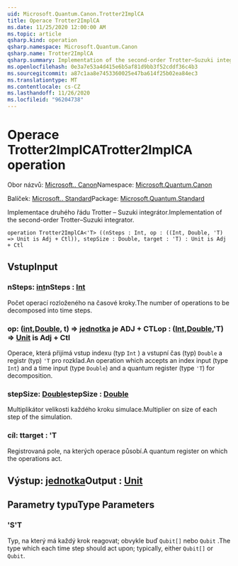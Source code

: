 ```yaml
---
uid: Microsoft.Quantum.Canon.Trotter2ImplCA
title: Operace Trotter2ImplCA
ms.date: 11/25/2020 12:00:00 AM
ms.topic: article
qsharp.kind: operation
qsharp.namespace: Microsoft.Quantum.Canon
qsharp.name: Trotter2ImplCA
qsharp.summary: Implementation of the second-order Trotter–Suzuki integrator.
ms.openlocfilehash: 0e3a7e53a4d415e6b5af81d9bb3f52cddf36c4b3
ms.sourcegitcommit: a87c1aa8e7453360025e47ba614f25b02ea84ec3
ms.translationtype: MT
ms.contentlocale: cs-CZ
ms.lasthandoff: 11/26/2020
ms.locfileid: "96204738"
---
```

# <a name="trotter2implca-operation"></a><span data-ttu-id="fed06-102">Operace Trotter2ImplCA</span><span class="sxs-lookup"><span data-stu-id="fed06-102">Trotter2ImplCA operation</span></span>

<span data-ttu-id="fed06-103">Obor názvů: [Microsoft.. Canon](xref:Microsoft.Quantum.Canon)</span><span class="sxs-lookup"><span data-stu-id="fed06-103">Namespace: [Microsoft.Quantum.Canon](xref:Microsoft.Quantum.Canon)</span></span>

<span data-ttu-id="fed06-104">Balíček: [Microsoft.. Standard](https://nuget.org/packages/Microsoft.Quantum.Standard)</span><span class="sxs-lookup"><span data-stu-id="fed06-104">Package: [Microsoft.Quantum.Standard](https://nuget.org/packages/Microsoft.Quantum.Standard)</span></span>


<span data-ttu-id="fed06-105">Implementace druhého řádu Trotter – Suzuki integrátor.</span><span class="sxs-lookup"><span data-stu-id="fed06-105">Implementation of the second-order Trotter–Suzuki integrator.</span></span>

```qsharp
operation Trotter2ImplCA<'T> ((nSteps : Int, op : ((Int, Double, 'T) => Unit is Adj + Ctl)), stepSize : Double, target : 'T) : Unit is Adj + Ctl
```


## <a name="input"></a><span data-ttu-id="fed06-106">Vstup</span><span class="sxs-lookup"><span data-stu-id="fed06-106">Input</span></span>

### <a name="nsteps--int"></a><span data-ttu-id="fed06-107">nSteps: [int](xref:microsoft.quantum.lang-ref.int)</span><span class="sxs-lookup"><span data-stu-id="fed06-107">nSteps : [Int](xref:microsoft.quantum.lang-ref.int)</span></span>

<span data-ttu-id="fed06-108">Počet operací rozloženého na časové kroky.</span><span class="sxs-lookup"><span data-stu-id="fed06-108">The number of operations to be decomposed into time steps.</span></span>


### <a name="op--intdoublet--unit--is-adj--ctl"></a><span data-ttu-id="fed06-109">op: ([int](xref:microsoft.quantum.lang-ref.int),[Double](xref:microsoft.quantum.lang-ref.double), t) => [jednotka](xref:microsoft.quantum.lang-ref.unit)  je ADJ + CTL</span><span class="sxs-lookup"><span data-stu-id="fed06-109">op : ([Int](xref:microsoft.quantum.lang-ref.int),[Double](xref:microsoft.quantum.lang-ref.double),'T) => [Unit](xref:microsoft.quantum.lang-ref.unit)  is Adj + Ctl</span></span>

<span data-ttu-id="fed06-110">Operace, která přijímá vstup indexu (typ `Int` ) a vstupní čas (typ) `Double` a registr (typ) `'T` pro rozklad.</span><span class="sxs-lookup"><span data-stu-id="fed06-110">An operation which accepts an index input (type `Int`) and a time input (type `Double`) and a quantum register (type `'T`) for decomposition.</span></span>


### <a name="stepsize--double"></a><span data-ttu-id="fed06-111">stepSize: [Double](xref:microsoft.quantum.lang-ref.double)</span><span class="sxs-lookup"><span data-stu-id="fed06-111">stepSize : [Double](xref:microsoft.quantum.lang-ref.double)</span></span>

<span data-ttu-id="fed06-112">Multiplikátor velikosti každého kroku simulace.</span><span class="sxs-lookup"><span data-stu-id="fed06-112">Multiplier on size of each step of the simulation.</span></span>


### <a name="target--t"></a><span data-ttu-id="fed06-113">cíl: t</span><span class="sxs-lookup"><span data-stu-id="fed06-113">target : 'T</span></span>

<span data-ttu-id="fed06-114">Registrovaná pole, na kterých operace působí.</span><span class="sxs-lookup"><span data-stu-id="fed06-114">A quantum register on which the operations act.</span></span>



## <a name="output--unit"></a><span data-ttu-id="fed06-115">Výstup: [jednotka](xref:microsoft.quantum.lang-ref.unit)</span><span class="sxs-lookup"><span data-stu-id="fed06-115">Output : [Unit](xref:microsoft.quantum.lang-ref.unit)</span></span>



## <a name="type-parameters"></a><span data-ttu-id="fed06-116">Parametry typu</span><span class="sxs-lookup"><span data-stu-id="fed06-116">Type Parameters</span></span>

### <a name="t"></a><span data-ttu-id="fed06-117">'S</span><span class="sxs-lookup"><span data-stu-id="fed06-117">'T</span></span>

<span data-ttu-id="fed06-118">Typ, na který má každý krok reagovat; obvykle buď `Qubit[]` nebo `Qubit` .</span><span class="sxs-lookup"><span data-stu-id="fed06-118">The type which each time step should act upon; typically, either `Qubit[]` or `Qubit`.</span></span>
